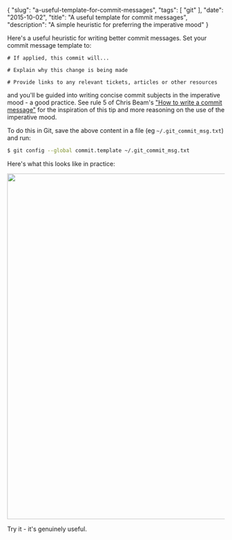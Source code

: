 {
    "slug": "a-useful-template-for-commit-messages",
    "tags": [
        "git"
    ],
    "date": "2015-10-02",
    "title": "A useful template for commit messages",
    "description": "A simple heuristic for preferring the imperative mood"
}

Here's a useful heuristic for writing better commit messages. Set your
commit message template to:

``` text
# If applied, this commit will...

# Explain why this change is being made

# Provide links to any relevant tickets, articles or other resources
```

and you'll be guided into writing concise commit subjects in the
imperative mood - a good practice. See rule 5 of Chris Beam's ["How to
write a commit message"](http://chris.beams.io/posts/git-commit/) for
the inspiration of this tip and more reasoning on the use of the
imperative mood.

To do this in Git, save the above content in a file (eg
`~/.git_commit_msg.txt`) and run:

``` bash
$ git config --global commit.template ~/.git_commit_msg.txt
```

Here's what this looks like in practice:

<img src="/images/git-commit-snap.png" width="800px" />

Try it - it's genuinely useful.
